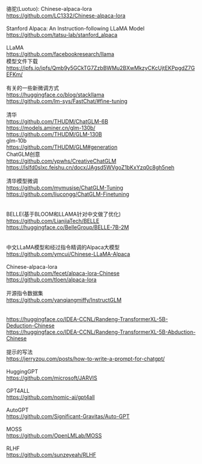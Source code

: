 骆驼(Luotuo): Chinese-alpaca-lora <br/>
https://github.com/LC1332/Chinese-alpaca-lora <br/>
<br/>
Stanford Alpaca: An Instruction-following LLaMA Model <br/>
https://github.com/tatsu-lab/stanford_alpaca <br/>
<br/>
LLaMA <br/>
https://github.com/facebookresearch/llama <br/>
模型文件下载 <br/>
https://ipfs.io/ipfs/Qmb9y5GCkTG7ZzbBWMu2BXwMkzyCKcUjtEKPpgdZ7GEFKm/ <br/>
<br/>
有关的一些新微调方式 <br/>
https://huggingface.co/blog/stackllama <br/>
https://github.com/lm-sys/FastChat/#fine-tuning <br/>
<br/>
清华 <br/>
https://github.com/THUDM/ChatGLM-6B <br/>
https://models.aminer.cn/glm-130b/ <br/>
https://github.com/THUDM/GLM-130B <br/>
glm-10b <br/>
https://github.com/THUDM/GLM#generation <br/>
ChatGLM创意 <br/>
https://github.com/ypwhs/CreativeChatGLM <br/>
https://lslfd0slxc.feishu.cn/docx/JAgsd5WVgoZ1bKxYzq0c8gh5neh <br/>
<br/>
清华模型微调 <br/>
https://github.com/mymusise/ChatGLM-Tuning <br/>
https://github.com/liucongg/ChatGLM-Finetuning <br/>
<br/>
<br/>
BELLE(基于BLOOM和LLAMA针对中文做了优化) <br/>
https://github.com/LianjiaTech/BELLE <br/>
https://huggingface.co/BelleGroup/BELLE-7B-2M <br/>
<br/>
<br/>
中文LLaMA模型和经过指令精调的Alpaca大模型 <br/>
https://github.com/ymcui/Chinese-LLaMA-Alpaca <br/>
<br/>
Chinese-alpaca-lora <br/>
https://github.com/fecet/alpaca-lora-Chinese <br/>
https://github.com/tloen/alpaca-lora <br/>
<br/>
开源指令数据集 <br/>
https://github.com/yanqiangmiffy/InstructGLM <br/>
<br/>
<br/>
https://huggingface.co/IDEA-CCNL/Randeng-TransformerXL-5B-Deduction-Chinese <br/>
https://huggingface.co/IDEA-CCNL/Randeng-TransformerXL-5B-Abduction-Chinese <br/>
<br/>
提示的写法 <br/>
https://jerryzou.com/posts/how-to-write-a-prompt-for-chatgpt/ <br/>
<br/>
HuggingGPT <br/>
https://github.com/microsoft/JARVIS <br/>
<br/>
GPT4ALL <br/>
https://github.com/nomic-ai/gpt4all <br/>
<br/>
AutoGPT <br/>
https://github.com/Significant-Gravitas/Auto-GPT <br/>
<br/>
MOSS <br/>
https://github.com/OpenLMLab/MOSS <br/>
<br/>
RLHF <br/>
https://github.com/sunzeyeah/RLHF <br/>
